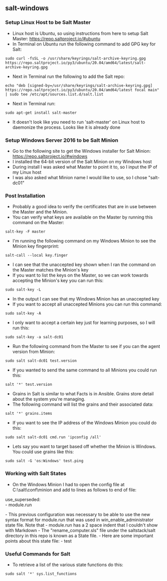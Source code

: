 ## salt-windows

### Setup Linux Host to be Salt Master
- Linux host is Ubuntu, so using instructions from here to setup Salt Master: https://repo.saltproject.io/#ubuntu
- In Terminal on Ubuntu run the following command to add GPG key for Salt:

```sudo curl -fsSL -o /usr/share/keyrings/salt-archive-keyring.gpg https://repo.saltproject.io/py3/ubuntu/20.04/amd64/latest/salt-archive-keyring.gpg```
- Next in Terminal run the following to add the Salt repo:

```echo "deb [signed-by=/usr/share/keyrings/salt-archive-keyring.gpg] https://repo.saltproject.io/py3/ubuntu/20.04/amd64/latest focal main" | sudo tee /etc/apt/sources.list.d/salt.list```
- Next in Terminal run: 

```sudo apt-get install salt-master```
- It doesn't look like you need to run 'salt-master' on Linux host to daemonize the process.  Looks like it is already done

### Setup Windows Server 2016 to be Salt Minion
- Go to the following site to get the Windows installer for Salt Minion: https://repo.saltproject.io/#windows
- I installed the 64-bit version of the Salt Minion on my Windows host
- During install I was asked what Master to point it to, so I input the IP of my Linux host
- I was also asked what Minion name I would like to use, so I chose "salt-dc01"

### Post Installation
- Probably a good idea to verify the certificates that are in use between the Master and the Minion.
- You can verify what keys are available on the Master by running this command on the Master:

```salt-key -F master```
- I'm running the following command on my Windows Minion to see the Minion key fingerprint:

```salt-call --local key.finger```
- I can see that the unaccepted key shown when I ran the command on the Master matches the Minion's key
- If you want to list the keys on the Master, so we can work towards accepting the Minion's key you can run this:

```sudo salt-key -L```
- In the output I can see that my Windows Minion has an unaccepted key
- If you want to accept all unaccepted Minions you can run this command:

```sudo salt-key -A```
- I only want to accept a certain key just for learning purposes, so I will run this:

```sudo salt-key -a salt-dc01```
- Run the following command from the Master to see if you can the agent version from Minion:

```sudo salt salt-dc01 test.version```
- If you wanted to send the same command to all Minions you could run this:

```salt '*' test.version```
- Grains in Salt is similar to what Facts is in Ansible.  Grains store detail about the system you're managing.
- The following command will list the grains and their associated data:

```salt '*' grains.items```
- If you want to see the IP address of the Windows Minion you could do this:

```sudo salt salt-dc01 cmd.run 'ipconfig /all'```
- Lets say you want to target based off whether the Minion is Windows.  You could use grains like this:

```sudo salt -G 'os:Windows' test.ping```

### Working with Salt States
- On the Windows Minion I had to open the config file at C:\salt\conf\minion and add to lines as follows to end of file:

<p>use_superseded:<br>
     - module.run</p>
- This previous configuration was necessary to be able to use the new syntax format for module.run that was used in win_enable_administrator state file.  Note that - module.run has a 2 space indent that I couldn't show with Markdown
- The "rename_computer.sls" file under the saltstack/salt directory in this repo is known as a State file. 
- Here are some important points about this state file:
  - test

### Useful Commands for Salt
- To retrieve a list of the various state functions do this:

```sudo salt '*' sys.list_functions```



